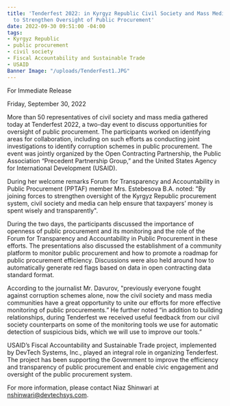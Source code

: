 ```yaml
---
title: 'Tenderfest 2022: in Kyrgyz Republic Civil Society and Mass Media Join Forces
  to Strengthen Oversight of Public Procurement'
date: 2022-09-30 09:51:00 -04:00
tags:
- Kyrgyz Republic
- public procurement
- civil society
- Fiscal Accountability and Sustainable Trade
- USAID
Banner Image: "/uploads/TenderFest1.JPG"
---
```


For Immediate Release

Friday, September 30, 2022

More than 50 representatives of civil society and mass media gathered today at Tenderfest 2022, a two-day event to discuss opportunities for oversight of public procurement. The participants worked on identifying areas for collaboration, including on such efforts as conducting joint investigations to identify corruption schemes in public procurement.
The event was jointly organized by the Open Contracting Partnership, the Public Association “Precedent Partnership Group,” and the United States Agency for International Development (USAID).

During her welcome remarks Forum for Transparency and Accountability in Public Procurement (PPTAF) member Mrs. Estebesova B.A. noted: "By joining forces to strengthen oversight of the Kyrgyz Republic procurement system, civil society and media can help ensure that taxpayers’ money is spent wisely and transparently".

During the two days, the participants discussed the importance of openness of public procurement and its monitoring and the role of the Forum for Transparency and Accountability in Public Procurement in these efforts. The presentations also discussed the establishment of a community platform to monitor public procurement and how to promote a roadmap for public procurement efficiency. Discussions were also held around how to automatically generate red flags based on data in open contracting data standard format. 

According to the journalist Mr. Davurov, "previously everyone fought against corruption schemes alone, now the civil society and mass media communities have a great opportunity to unite our efforts for more effective monitoring of public procurements.” He further noted “in addition to building relationships, during Tenderfest we received useful feedback from our civil society counterparts on some of the monitoring tools we use for automatic detection of suspicious bids, which we will use to improve our tools.”

USAID’s Fiscal Accountability and Sustainable Trade project, implemented by DevTech Systems, Inc., played an integral role in organizing Tenderfest. The project has been supporting the Government to improve the efficiency and transparency of public procurement and enable civic engagement and oversight of the public procurement system.

For more information, please contact Niaz Shinwari at nshinwari@devtechsys.com.